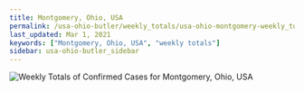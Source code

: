 ```yaml
---
title: Montgomery, Ohio, USA
permalink: /usa-ohio-butler/weekly_totals/usa-ohio-montgomery-weekly_totals.html
last_updated: Mar 1, 2021
keywords: ["Montgomery, Ohio, USA", "weekly totals"]
sidebar: usa-ohio-butler_sidebar
---
```


![Weekly Totals of Confirmed Cases for Montgomery, Ohio, USA](/covid_tracker/images/graphs/usa-ohio-montgomery-weekly_totals_graph.png)
